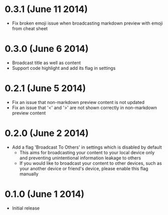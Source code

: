 0.3.1 (June 11 2014)
===================

* Fix broken emoji issue when broadcasting markdown preview with emoji from cheat sheet

0.3.0 (June 6 2014)
===================

* Broadcast title as well as content
* Support code highlight and add its flag in settings

0.2.1 (June 5 2014)
===================

* Fix an issue that non-markdown preview content is not updated
* Fix an issue that '<' and '>' are not shown correctly in non-markdown preview content

0.2.0 (June 2 2014)
===================

* Add a flag 'Broadcast To Others' in settings which is disabled by default
  * This aims for broadcasting your content to your local device only and
    preventing unintentional information leakage to others
  * If you would like to broadcast your content to other devices, such as
    your another device or friend's device, please enable this flag manually

0.1.0 (June 1 2014)
===================

* Initial release
